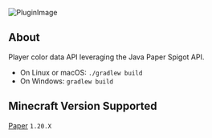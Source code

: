 ![PluginImage](https://i.imgur.com/32iHaoT.png)

## About

Player color data API leveraging the Java Paper Spigot API.

* On Linux or macOS: `./gradlew build`
* On Windows: `gradlew build`

## Minecraft Version Supported

[Paper](https://papermc.io/software/paper) `1.20.X`
